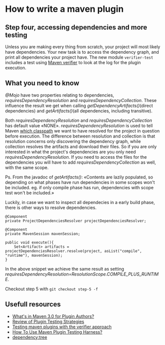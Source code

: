 How to write a maven plugin
===============

## Step four, accessing dependencies and more testing ##
Unless you are making every thing from scratch, your project will most likely have dependencies. Your new task is to 
access the dependency graph, and print all dependencies your project have.
The new module ```verifier-test``` includes a test using [Maven verifier](http://maven.apache.org/shared/maven-verifier) to
look at the log for the plugin execution. 


## What you need to know ##
*@Mojo* have two properties relating to dependencies, *requiresDependencyResolution* and *requiresDependencyCollection*. These 
influence the result we get when calling *getDependencyArtifacts()*(direct dependencies) and *getArtifacts()*(all dependencies, including transitive).

Both *requiresDependencyResolution* and *requiresDependencyCollection* has default value «NONE». 
*requiresDependencyResolution* is used to tell Maven [which classpath](http://maven.apache.org/developers/mojo-api-specification.html#The_Descriptor_and_Annotations) 
we want to have resolved for the project in question before execution. 
The difference between resolution and collection is that resolution concerns only discovering the dependency graph, while collection 
resolves the artifacts and download their files.
So if you are only interested in what the project's dependencies are you only need *requiresDependencyResolution*. If you 
need to access the files for the dependencies you will have to add *requiresDependencyCollection* as well, with the same scope.

Ps. From the javadoc of *getArtifacts()*: «Contents are lazily populated, so depending on what phases have run dependencies in some scopes won't be included. eg. if only compile phase has run, dependencies with scope test won't be included.»

Luckily, in case we want to inspect all dependecies in a early build phase, there is other ways to resolve dependencies.

    @Component
    private ProjectDependenciesResolver projectDependenciesResolver;
    
    @Component
    private MavenSession mavenSession;
    
    public void execute(){
        Set<Artifact> artifacts = projectDependenciesResolver.resolve(project, asList("compile", "runtime"), mavenSession);
    }

In the above snippet we achieve the same result as setting *requiresDependencyResolution=ResolutionScope.COMPILE_PLUS_RUNTIME*. 


Checkout step 5 with ```git checkout step-5 -f```

## Usefull resources ##
* [What's in Maven 3.0 for Plugin Authors?](http://blog.sonatype.com/2010/11/whats-in-maven-3-0-for-plugin-authors)
* [Review of Plugin Testing Strategies](http://docs.codehaus.org/display/MAVENUSER/Review+of+Plugin+Testing+Strategies)
* [Testing maven plugins with the verifier approach](http://blog.akquinet.de/2011/02/21/testing-maven-plugins-with-the-verifier-approach/)
* [How To Use Maven Plugin Testing Harness?](http://maven.apache.org/plugin-testing/maven-plugin-testing-harness/getting-started/index.html)
* [dependency:tree](http://svn.apache.org/repos/asf/maven/plugins/tags/maven-dependency-plugin-2.8/src/main/java/org/apache/maven/plugin/dependency/tree/TreeMojo.java)